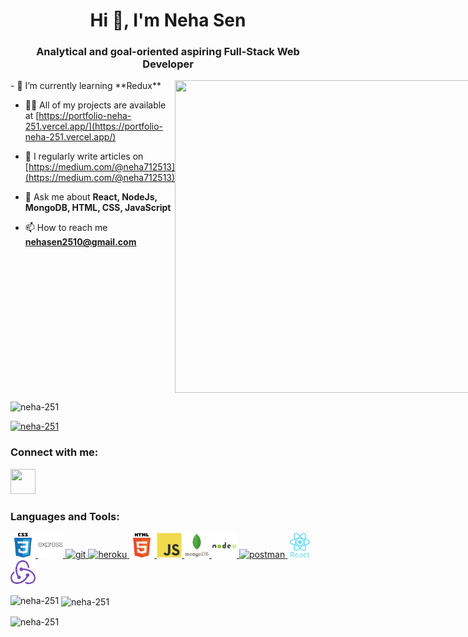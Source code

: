 <h1 align="center">Hi 👋, I'm Neha Sen</h1>
<h3 align="center">Analytical and goal-oriented aspiring Full-Stack Web Developer</h3>

<div style="margin: auto; display: flex">
<div>
- 🌱 I’m currently learning **Redux**

- 👨‍💻 All of my projects are available at [https://portfolio-neha-251.vercel.app/](https://portfolio-neha-251.vercel.app/)

- 📝 I regularly write articles on [https://medium.com/@neha712513](https://medium.com/@neha712513)

- 💬 Ask me about **React, NodeJs, MongoDB, HTML, CSS, JavaScript**

- 📫 How to reach me **nehasen2510@gmail.com**
  </div>
  <div>
    <img src="https://res.cloudinary.com/practicaldev/image/fetch/s--2bZIjPGC--/c_limit%2Cf_auto%2Cfl_progressive%2Cq_66%2Cw_880/https://dev-to-uploads.s3.amazonaws.com/i/d4tvukbt5mra37cvwklk.gif" align="center" width="500" height="500" />
  </div>
  </div>

<p align="left"> <img src="https://komarev.com/ghpvc/?username=neha-251&label=Profile%20views&color=0e75b6&style=flat" alt="neha-251" /> </p>

<p align="left"> <a href="https://github.com/ryo-ma/github-profile-trophy"><img src="https://github-profile-trophy.vercel.app/?username=neha-251" alt="neha-251" /></a> </p>



<div display="flex">
  <h3 align="left">Connect with me:</h3>
  <a href="https://www.linkedin.com/in/2510-neha-sen/"><img src="https://www.maryville.edu/wp-content/uploads/2015/11/Linkedin-logo-1-550x550-300x300.png" width="40" height="40" /></a>
  
</div>

<p align="left">
</p>

<h3 align="left">Languages and Tools:</h3>
<p align="left"> <a href="https://www.w3schools.com/css/" target="_blank" rel="noreferrer"> <img src="https://raw.githubusercontent.com/devicons/devicon/master/icons/css3/css3-original-wordmark.svg" alt="css3" width="40" height="40"/> </a> <a href="https://expressjs.com" target="_blank" rel="noreferrer"> <img src="https://raw.githubusercontent.com/devicons/devicon/master/icons/express/express-original-wordmark.svg" alt="express" width="40" height="40"/> </a> <a href="https://git-scm.com/" target="_blank" rel="noreferrer"> <img src="https://www.vectorlogo.zone/logos/git-scm/git-scm-icon.svg" alt="git" width="40" height="40"/> </a> <a href="https://heroku.com" target="_blank" rel="noreferrer"> <img src="https://www.vectorlogo.zone/logos/heroku/heroku-icon.svg" alt="heroku" width="40" height="40"/> </a> <a href="https://www.w3.org/html/" target="_blank" rel="noreferrer"> <img src="https://raw.githubusercontent.com/devicons/devicon/master/icons/html5/html5-original-wordmark.svg" alt="html5" width="40" height="40"/> </a> <a href="https://developer.mozilla.org/en-US/docs/Web/JavaScript" target="_blank" rel="noreferrer"> <img src="https://raw.githubusercontent.com/devicons/devicon/master/icons/javascript/javascript-original.svg" alt="javascript" width="40" height="40"/> </a> <a href="https://www.mongodb.com/" target="_blank" rel="noreferrer"> <img src="https://raw.githubusercontent.com/devicons/devicon/master/icons/mongodb/mongodb-original-wordmark.svg" alt="mongodb" width="40" height="40"/> </a> <a href="https://nodejs.org" target="_blank" rel="noreferrer"> <img src="https://raw.githubusercontent.com/devicons/devicon/master/icons/nodejs/nodejs-original-wordmark.svg" alt="nodejs" width="40" height="40"/> </a> <a href="https://postman.com" target="_blank" rel="noreferrer"> <img src="https://www.vectorlogo.zone/logos/getpostman/getpostman-icon.svg" alt="postman" width="40" height="40"/> </a> <a href="https://reactjs.org/" target="_blank" rel="noreferrer"> <img src="https://raw.githubusercontent.com/devicons/devicon/master/icons/react/react-original-wordmark.svg" alt="react" width="40" height="40"/> </a> <a href="https://redux.js.org" target="_blank" rel="noreferrer"> <img src="https://raw.githubusercontent.com/devicons/devicon/master/icons/redux/redux-original.svg" alt="redux" width="40" height="40"/> </a> </p>

<p><img align="left" src="https://github-readme-stats.vercel.app/api/top-langs?username=neha-251&show_icons=true&locale=en&layout=compact" alt="neha-251" /></p>

<p>&nbsp;<img align="center" src="https://github-readme-stats.vercel.app/api?username=neha-251&show_icons=true&locale=en" alt="neha-251" /></p>

<p><img align="center" src="https://github-readme-streak-stats.herokuapp.com/?user=neha-251&" alt="neha-251" /></p>

